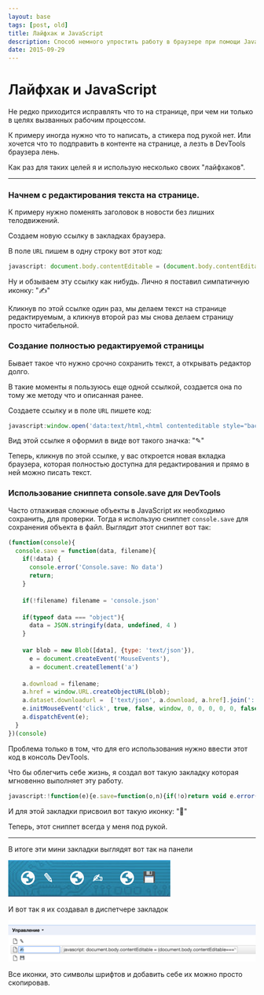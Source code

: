 ```yaml
---
layout: base
tags: [post, old]
title: Лайфхак и JavaScript
description: Способ немного упростить работу в браузере при помощи JavaScript
date: 2015-09-29
---
```


# Лайфхак и JavaScript

Не редко приходится исправлять что то на странице, при чем ни только в целях вызванных рабочим процессом.

К примеру иногда нужно что то написать, а стикера под рукой нет.
Или хочется что то подправить в контенте на странице, а лезть в DevTools браузера лень.

Как раз для таких целей я и использую несколько своих "лайфхаков".


***

### Начнем с редактирования текста на странице.

К примеру нужно поменять заголовок в новости без лишних телодвижений.

Создаем новую ссылку в закладках браузера.

В поле `URL` пишем в одну строку вот этот код:

```js
javascript: document.body.contentEditable = (document.body.contentEditable==='true')? false : true;
```

Ну и обзываем эту ссылку как нибудь. Лично я поставил симпатичную иконку: "✍"

Кликнув по этой ссылке один раз, мы делаем текст на странице редактируемым, а кликнув второй раз мы снова делаем страницу просто читабельной.


### Создание полностью редактируемой страницы

Бывает такое что нужно срочно сохранить текст, а открывать редактор долго.

В такие моменты я пользуюсь еще одной ссылкой, создается она по тому же методу что и описанная ранее.

Создаете ссылку и в поле `URL` пишете код:

```js
javascript:window.open('data:text/html,<html contenteditable style="background-color:#444;padding: 30px 9%;color:#46DD4C;font-family:sans-serif;">', '_blank');
```
Вид этой ссылке я оформил в виде вот такого значка: "✎"

Теперь, кликнув по этой ссылке, у вас откроется новая вкладка браузера, которая полностью доступна для редактирования и прямо в ней можно писать текст.

### Использование сниппета console.save для DevTools

Часто отлаживая сложные объекты в JavaScript их необходимо сохранить, для проверки. Тогда я использую сниппет `console.save` для сохранения объекта в файл.
Выглядит этот сниппет вот так:

```js
(function(console){
  console.save = function(data, filename){
    if(!data) {
      console.error('Console.save: No data')
      return;
    }

    if(!filename) filename = 'console.json'

    if(typeof data === "object"){
      data = JSON.stringify(data, undefined, 4 )
    }

    var blob = new Blob([data], {type: 'text/json'}),
      e = document.createEvent('MouseEvents'),
      a = document.createElement('a')

    a.download = filename;
    a.href = window.URL.createObjectURL(blob);
    a.dataset.downloadurl =  ['text/json', a.download, a.href].join(':');
    e.initMouseEvent('click', true, false, window, 0, 0, 0, 0, 0, false, false, false, false, 0, null);
    a.dispatchEvent(e);
  }
})(console)
```

Проблема только в том, что для его использования нужно ввести этот код в консоль DevTools.

Что бы облегчить себе жизнь, я создал вот такую закладку которая мгновенно выполняет эту работу.

```js
javascript:!function(e){e.save=function(o,n){if(!o)return void e.error("Console.save: No data");n||(n="console.json"),"object"==typeof o&&(o=JSON.stringify(o,void 0,4));var t=new Blob([o],{type:"text/json"}),a=document.createEvent("MouseEvents"),d=document.createElement("a");d.download=n,d.href=window.URL.createObjectURL(t),d.dataset.downloadurl=["text/json",d.download,d.href].join(":"),a.initMouseEvent("click",!0,!1,window,0,0,0,0,0,!1,!1,!1,!1,0,null),d.dispatchEvent(a)}}(console);
```

И для этой закладки присвоил вот такую иконку: "💾"


Теперь, этот сниппет всегда у меня под рукой.


***

В итоге эти мини закладки выглядят вот так на панели

![](/assets/images/links1.png)

И вот так я их создавал в диспетчере закладок

![](/assets/images/links2.png)

Все иконки, это символы шрифтов и добавить себе их можно просто скопировав.